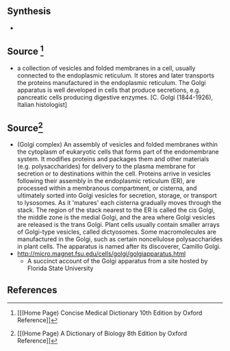 ## Synthesis
- 
## Source [^1]
- a collection of vesicles and folded membranes in a cell, usually connected to the endoplasmic reticulum. It stores and later transports the proteins manufactured in the endoplasmic reticulum. The Golgi apparatus is well developed in cells that produce secretions, e.g. pancreatic cells producing digestive enzymes. \[C. Golgi (1844-1926), Italian histologist]
## Source[^2]
- (Golgi complex) An assembly of vesicles and folded membranes within the cytoplasm of eukaryotic cells that forms part of the endomembrane system. It modifies proteins and packages them and other materials (e.g. polysaccharides) for delivery to the plasma membrane for secretion or to destinations within the cell. Proteins arrive in vesicles following their assembly in the endoplasmic reticulum (ER), are processed within a membranous compartment, or cisterna, and ultimately sorted into Golgi vesicles for secretion, storage, or transport to lysosomes. As it 'matures' each cisterna gradually moves through the stack. The region of the stack nearest to the ER is called the cis Golgi, the middle zone is the medial Golgi, and the area where Golgi vesicles are released is the trans Golgi. Plant cells usually contain smaller arrays of Golgi-type vesicles, called dictyosomes. Some macromolecules are manufactured in the Golgi, such as certain noncellulose polysaccharides in plant cells. The apparatus is named after its discoverer, Camillo Golgi.
- http://micro.magnet.fsu.edu/cells/golgi/golgiapparatus.html
	- A succinct account of the Golgi apparatus from a site hosted by Florida State University
## References

[^1]: [[(Home Page) Concise Medical Dictionary 10th Edition by Oxford Reference]]
[^2]: [[(Home Page) A Dictionary of Biology 8th Edition by Oxford Reference]]